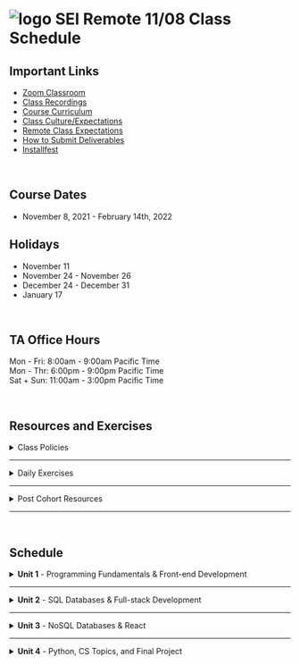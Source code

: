 <h1>
  <img src="https://ga-dash.s3.amazonaws.com/production/assets/logo-9f88ae6c9c3871690e33280fcf557f33.png" alt="logo" style="max-width:100%;" /> 
  SEI Remote 11/08 Class Schedule
</h1>

## Important Links

- [Zoom Classroom](#)
- [Class Recordings](https://github.com/SEIR-11-08/schedule/blob/master/class-recordings.md)
- [Course Curriculum](https://github.com/SEIR-11-08/schedule/blob/master/course-curriculum.md)
- [Class Culture/Expectations](https://github.com/SEIR-11-08/welcome-to-sei)
- [Remote Class Expectations](https://github.com/SEIR-11-08/remote-class-expectations)
- [How to Submit Deliverables](https://github.com/SEIR-11-08/deliverable-submissions)
- [Installfest](https://github.com/SEIR-11-08/installfest-osx)

<br/>

## Course Dates

- November 8, 2021 - February 14th, 2022

## Holidays

- November 11
- November 24 - November 26 
- December 24 - December 31
- January 17

<br/>

## TA Office Hours

Mon - Fri: 8:00am - 9:00am Pacific Time<br />
Mon - Thr: 6:00pm - 9:00pm Pacific Time<br />
Sat + Sun: 11:00am - 3:00pm Pacific Time<br/>

<br />

## Resources and Exercises

<!-- Class Policies -->
<details>
  <summary>Class Policies</summary>
  <p>
    Below, you will find Class Policies and Requirements as laid out in Orientation and conveyed by the Instructional Team.  We compile them here for your reference and review.
  </p>
  <details>
    <summary>Code of Conduct</summary>
    <ul>
      <li>Foster a productive classroom environment.</li>
      <li>Treat others with respect and dignity.</li>
      <li>Remember that everyone is coming at this with a different background.</li>
      <li>Professionalism in all methods of communication, both in-person <i>and</i> online.</li>
        <ul>
          <li>Slack is an extension of our on-campus community. We ask that you remain courteous, respectful, and professional while engaging on Slack.</li>
        </ul>
      <li><b>Zero tolerance</b> for plagiarism and cheating.</li>
    </ul>
  </details>
  <details>
    <summary>Deliverable Submission Requirements</summary>
    <ul>
      <li>Deliverables must be submitted following the <a href="https://github.com/SEIR-11-08/pull-request-template">PR Guidelines</a>.</li>
      <li>Students must meet deliverable requirements for the submission to be marked as "Complete".</li>
      <li>Deliverables are <i>always</i> due the following class day at the beginning of class, unless otherwise stated.</li>
      <li>There is a grace period for re-submission or late submission.  All re-submits/late submits are due the <b>Monday following the week of assignment</b>.
        <ul>
          <li>Deliverables assigned on Fridays <b>do not</b> have a re-submit <i>or</i> late submit grace period.</li>
          <li>Deliverables submitted <i>after</i> the grace period <b>will not</b> be graded or accepted and will be marked as "Incomplete".</li>
        </ul>
      </li>
    </ul>
  </details>
  <details>
    <summary>Graduation Requirements</summary>
    <ul>
      <li>Meet Project Requirements.
        <ul>
          <li>Satisfactorily complete and present a project for <i>each</i> of the <b>4</b> units.</li>
        </ul>
      </li>
      <li>Submit and complete a <i>minimum</i> of <b>80%</b> of deliverables (labs, homework, etc.).</li>
      <li>Adhere to attendance policy.
        <ul>
          <li>Students are allowed <b>3</b> absences over the <i>entire</i> course.</li>
          <li><b>3</b> tardies or early departures equals <b>1</b> absence.</li>
          <li>Tardy policy <i>includes</i> Outcomes participation.</li>
        </ul>
      </li>
    </ul>
  </details>
  <details>
  <summary>A Note on Plagiarism</summary>
  <ul>
    <li>Plagiarism is a serious offense and grounds for immediate withdrawal.</li>
    <li>You are encouraged to ask others, including students, instructors, and Stack Overflow for help. However, it is <b><i>not acceptable to copy</i></b> another persons code and submit it as your own. More importantly, it is detrimental to your learning and growth.</li>
    <li>Small snippets of code that solve small problems taken from Stack Overflow are generally an exception to this rule. If you aren't sure, it is your responsibility to <b><i>ask your instructor</i></b>. To be on the safe side, we ask that you credit the person/resource you got the code from in a comment, and let an instructor take a look at it.</li>
  </ul>
  </details>
</details>

<hr />

<details>
  <summary>Daily Exercises</summary>
  <p>
    It takes many multiple instances of repetitive practice before a student develops "comfort" with a new concept. It is highly recommended you spend time daily practicing the fundamentals. Below is a list of additional exercises for you to practice and get additional repetitions in.
  </p>
  <ul>
    <li>
      <a href="https://github.com/SEIR-11-08/daily-js-code-challenges">Daily JavaScript Code Challenges</a>
    </li>
    <li>
      <a href="https://www.freecodecamp.org/learn/javascript-algorithms-and-data-structures/#basic-javascript">FreeCodeCamp JavaScript</a>
    </li>
  </ul>
</details>




<hr />

<!-- Post Cohort Resources -->
<details>
  <summary>Post Cohort Resources</summary>
  <p>This document provides you with a roadmap of how to continue your studies and strengthen your understanding of the material from the SEI course. Included are additional coding challenges, resources, and prompts to keep you coding in the weeks post-graduation. We hope it provides a springboard that keeps you learning!</p>
  <table>
    <tbody>
      <tr>
        <td>
          <a href="https://github.com/SEIR-11-08/Post-Cohort-Resources">Post-Cohort Resources</a>
        </td>
      </tr>
    </tbody>
  </table>
</details>

<hr />

<br />

## Schedule 

<!-- Unit 1 Dropdown -->
<details>
  <summary><strong>Unit 1</strong> - Programming Fundamentals & Front-end Development</summary>
  <ul type="none">
    <!-- Week 1 Dropdown -->
    <li>
      <details> 
        <summary>Week 1 - FUNdamentals!</summary>
        <!-- Schedule Table -->
        <h2>Week 1 Schedule</h2>
        <table>
          <thead>
            <tr>
              <td></td>
              <th>Morning Exercise</th>
              <th>Module 1</th>
              <th>Module 2</th>
              <th>Extra Content</th>
              <th>Focus</th>
            </tr>
          </thead>
          <tbody>
            <tr>
              <td><strong>Monday</strong><br />(11/8)</td>
              <td>
                - <a href="#">TBD</a>
              </td>
              <td>
                - <a href="#">TBD</a>
              </td>
              <td>
                - <a href="#">TBD</a>
              </td>
              <td>
                - <a href="#">TBD</a>
              </td>
              <td>TBD</td>
            </tr>
            <tr>
              <td><strong>Tuesday</strong><br />(11/9)</td>
              <td>
                - <a href="#">TBD</a>
              </td>
              <td>
                - <a href="#">TBD</a>
              </td>
              <td>
                - <a href="#">TBD</a>
              </td>
              <td>
                - <a href="#">TBD</a>
              </td>
              <td>TBD</td>
            </tr>
            <tr>
              <td><strong>Wednesday</strong><br />(11/10)</td>
              <td>
                - <a href="#">TBD</a>
              </td>
              <td>
                - <a href="#">TBD</a>
              </td>
              <td>
                - <a href="#">TBD</a>
              </td>
              <td>
                - <a href="#">TBD</a>
              </td>
              <td>TBD</td>
            </tr>
            <tr>
              <td><strong>Thursday</strong><br />(11/11)</td>
              <td colspan="5" align="center">Veteran's Day</td>
            </tr>
            <tr>
              <td><strong>Friday</strong><br />(11/12)</td>
              <td>
                - <a href="#">TBD</a>
              </td>
              <td>
                - <a href="#">TBD</a>
              </td>
              <td>
                - <a href="#">TBD</a>
              </td>
              <td>
                - <a href="#">TBD</a>
              </td>
              <td>TBD</td>
            </tr>
          </tbody>
        </table>
        <h2>Week 1 Deliverables</h2>
        <p>It is a requirement to complete at least 80% of all deliverables to receive: a Certificate of Completion; post-grad benefits such as the Meet and Greet; and Outcomes support.</p>
        <!-- Deliverable Table -->
        <table>
          <thead>
            <tr>
              <td>Date Assigned</td>
              <td>Deliverable</td>
              <td>Final Due Date</td>
            </tr>
          </thead>
          <tbody>
            <tr>
              <td>TBD</td>
              <td>
                <a href="#">HW 1</a>
              </td>
              <td>TBD</td>
            </tr>
          </tbody>
        </table>
      </details>
    </li>
    <li>
      <details>
        <summary>Week 2 - Advanced Objects, The DOM</summary>
        <!-- Schedule Table -->
        <h2>Week 2 - Schedule</h2>
        <table>
          <thead>
            <tr>
              <td></td>
              <th>Morning Exercise</th>
              <th>Module 1</th>
              <th>Module 2</th>
              <th>Extra Content</th>
              <th>Focus</th>
            </tr>
          </thead>
          <tbody>
            <tr>
              <td><strong>Monday</strong><br />(11/15)</td>
              <td>
                - <a href="#">TBD</a>
              </td>
              <td>
                - <a href="#">TBD</a>
              </td>
              <td>
                - <a href="#">TBD</a>
              </td>
              <td>
                - <a href="#">TBD</a>
              </td>
              <td>TBD</td>
            </tr>
            <tr>
              <td><strong>Tuesday</strong><br />(11/16)</td>
              <td>
                - <a href="#">TBD</a>
              </td>
              <td>
                - <a href="#">TBD</a>
              </td>
              <td>
                - <a href="#">TBD</a>
              </td>
              <td>
                - <a href="#">TBD</a>
              </td>
              <td>TBD</td>
            </tr>
            <tr>
              <td><strong>Wednesday</strong><br />(11/17)</td>
              <td>
                - <a href="#">TBD</a>
              </td>
              <td>
                - <a href="#">TBD</a>
              </td>
              <td>
                - <a href="#">TBD</a>
              </td>
              <td>
                - <a href="#">TBD</a>
              </td>
              <td>TBD</td>
            </tr>
            <tr>
              <td><strong>Thursday</strong><br />(11/18)</td>
              <td>
                - <a href="#">TBD</a>
              </td>
              <td>
                - <a href="#">TBD</a>
              </td>
              <td>
                - <a href="#">TBD</a>
              </td>
              <td>
                - <a href="#">TBD</a>
              </td>
              <td>TBD</td>
            </tr>
            <tr>
              <td><strong>Friday</strong><br />(11/19)</td>
              <td>
                - <a href="#">TBD</a>
              </td>
              <td>
                - <a href="#">TBD</a>
              </td>
              <td>
                - <a href="#">TBD</a>
              </td>
              <td>
                - <a href="#">TBD</a>
              </td>
              <td>TBD</td>
            </tr>
          </tbody>
        </table>
        <h2>Week 2 Deliverables</h2>
        <p>It is a requirement to complete at least 80% of all deliverables to receive: a Certificate of Completion; post-grad benefits such as the Meet and Greet; and Outcomes support.</p>
        <!-- Deliverable Table -->
        <table>
          <thead>
            <tr>
              <td>Date Assigned</td>
              <td>Deliverable</td>
              <td>Final Due Date</td>
            </tr>
          </thead>
          <tbody>
            <tr>
              <td>TBD</td>
              <td>
                <a href="#">HW 1</a>
              </td>
              <td>TBD</td>
            </tr>
          </tbody>
        </table>
      </details>
    </li>
    <li>
      <details>
        <summary>Week 3 - Project Zero</summary>
        <!-- Schedule Table -->
        <h2>Week 3 Schedule</h2>
        <table>
          <thead>
            <tr>
              <td></td>
              <th>Morning Exercise</th>
              <th>Module 1</th>
              <th>Module 2</th>
              <th>Extra Content</th>
              <th>Focus</th>
            </tr>
          </thead>
          <tbody>
            <tr>
              <td><strong>Monday</strong><br />(11/22)</td>
              <td>
                - <a href="#">TBD</a>
              </td>
              <td>
                - <a href="#">TBD</a>
              </td>
              <td>
                - <a href="#">TBD</a>
              </td>
              <td>
                - <a href="#">TBD</a>
              </td>
              <td>TBD</td>
            </tr>
            <tr>
              <td><strong>Tuesday</strong><br />(11/23)</td>
              <td>
                - <a href="#">TBD</a>
              </td>
              <td>
                - <a href="#">TBD</a>
              </td>
              <td>
                - <a href="#">TBD</a>
              </td>
              <td>
                - <a href="#">TBD</a>
              </td>
              <td>TBD</td>
            </tr>
            <tr>
              <td><strong>Wednesday</strong><br />(11/24)</td>
              <td colspan="5" align="center">Thanksgiving Holiday</td>
            </tr>
            <tr>
              <td><strong>Thursday</strong><br />(11/25)</td>
              <td colspan="5" align="center">Thanksgiving Holiday</td>
            </tr>
            <tr>
              <td><strong>Friday</strong><br />(11/26)</td>
              <td colspan="5" align="center">Thanksgiving Holiday</td>
            </tr>
          </tbody>
        </table>
        <h2>Week 3 Deliverables</h2>
        <p>It is a requirement to complete at least 80% of all deliverables to receive: a Certificate of Completion; post-grad benefits such as the Meet and Greet; and Outcomes support.</p>
        <!-- Deliverable Table -->
        <table>
          <thead>
            <tr>
              <td>Date Assigned</td>
              <td>Deliverable</td>
              <td>Final Due Date</td>
            </tr>
          </thead>
          <tbody>
            <tr>
              <td>TBD</td>
              <td>
                <a href="#">HW 1</a>
              </td>
              <td>TBD</td>
            </tr>
          </tbody>
        </table>
      </details>
    </li>
    <!-- Week 4 Dropdown -->
    <li>
      <details> 
        <summary>Week 4 - Node & Express</summary>
        <!-- Schedule Table -->
        <h2>Week 4 Schedule</h2>
        <table>
          <thead>
            <tr>
              <td></td>
              <th>Morning Exercise</th>
              <th>Module 1</th>
              <th>Module 2</th>
              <th>Extra Content</th>
              <th>Focus</th>
            </tr>
          </thead>
          <tbody>
            <tr>
              <td><strong>Monday</strong><br />(11/29)</td>
              <td>
                - <a href="#">TBD</a>
              </td>
              <td>
                - <a href="#">TBD</a>
              </td>
              <td>
                - <a href="#">TBD</a>
              </td>
              <td>
                - <a href="#">TBD</a>
              </td>
              <td>TBD</td>
            </tr>
            <tr>
              <td><strong>Tuesday</strong><br />(11/30)</td>
              <td>
                - <a href="#">TBD</a>
              </td>
              <td>
                - <a href="#">TBD</a>
              </td>
              <td>
                - <a href="#">TBD</a>
              </td>
              <td>
                - <a href="#">TBD</a>
              </td>
              <td>TBD</td>
            </tr>
            <tr>
              <td><strong>Wednesday</strong><br />(12/1)</td>
              <td>
                - <a href="#">TBD</a>
              </td>
              <td>
                - <a href="#">TBD</a>
              </td>
              <td>
                - <a href="#">TBD</a>
              </td>
              <td>
                - <a href="#">TBD</a>
              </td>
              <td>TBD</td>
            </tr>
            <tr>
              <td><strong>Thursday</strong><br />(12/2)</td>
              <td>
                - <a href="#">TBD</a>
              </td>
              <td>
                - <a href="#">TBD</a>
              </td>
              <td>
                - <a href="#">TBD</a>
              </td>
              <td>
                - <a href="#">TBD</a>
              </td>
              <td>TBD</td>
            </tr>
            <tr>
              <td><strong>Friday</strong><br />(12/3)</td>
              <td>
                - <a href="#">TBD</a>
              </td>
              <td>
                - <a href="#">TBD</a>
              </td>
              <td>
                - <a href="#">TBD</a>
              </td>
              <td>
                - <a href="#">TBD</a>
              </td>
              <td>TBD</td>
            </tr>
          </tbody>
        </table>
        <h2>Week 4 Deliverables</h2>
        <p>It is a requirement to complete at least 80% of all deliverables to receive: a Certificate of Completion; post-grad benefits such as the Meet and Greet; and Outcomes support.</p>
        <!-- Deliverable Table -->
        <table>
          <thead>
            <tr>
              <td>Date Assigned</td>
              <td>Deliverable</td>
              <td>Final Due Date</td>
            </tr>
          </thead>
          <tbody>
            <tr>
              <td>TBD</td>
              <td>
                <a href="#">HW 1</a>
              </td>
              <td>TBD</td>
            </tr>
          </tbody>
        </table>
      </details>
    </li>
  </ul>
</details>

<hr />

<!-- Unit 2 Dropdown -->
<details>
  <summary><strong>Unit 2</strong> - SQL Databases & Full-stack Development</summary>
  <ul type="none">
    <!-- Week 5 Dropdown -->
    <li>
      <details>
        <summary>Week 5 - Servers & Databases Continued</summary>
        <!-- Schedule Table -->
        <h2>Week 5 - Schedule</h2>
        <table>
          <thead>
            <tr>
              <td></td>
              <th>Morning Exercise</th>
              <th>Module 1</th>
              <th>Module 2</th>
              <th>Extra Content</th>
              <th>Focus</th>
            </tr>
          </thead>
          <tbody>
            <tr>
              <td><strong>Monday</strong><br />(12/6)</td>
              <td>
                - <a href="#">TBD</a>
              </td>
              <td>
                - <a href="#">TBD</a>
              </td>
              <td>
                - <a href="#">TBD</a>
              </td>
              <td>
                - <a href="#">TBD</a>
              </td>
              <td>TBD</td>
            </tr>
            <tr>
              <td><strong>Tuesday</strong><br />(12/7)</td>
              <td>
                - <a href="#">TBD</a>
              </td>
              <td>
                - <a href="#">TBD</a>
              </td>
              <td>
                - <a href="#">TBD</a>
              </td>
              <td>
                - <a href="#">TBD</a>
              </td>
              <td>TBD</td>
            </tr>
            <tr>
              <td><strong>Wednesday</strong><br />(12/8)</td>
              <td>
                - <a href="#">TBD</a>
              </td>
              <td>
                - <a href="#">TBD</a>
              </td>
              <td>
                - <a href="#">TBD</a>
              </td>
              <td>
                - <a href="#">TBD</a>
              </td>
              <td>TBD</td>
            </tr>
            <tr>
              <td><strong>Thursday</strong><br />(12/9)</td>
              <td>
                - <a href="#">TBD</a>
              </td>
              <td>
                - <a href="#">TBD</a>
              </td>
              <td>
                - <a href="#">TBD</a>
              </td>
              <td>
                - <a href="#">TBD</a>
              </td>
              <td>TBD</td>
            </tr>
            <tr>
              <td><strong>Friday</strong><br />(12/10)</td>
              <td>
                - <a href="#">TBD</a>
              </td>
              <td>
                - <a href="#">TBD</a>
              </td>
              <td>
                - <a href="#">TBD</a>
              </td>
              <td>
                - <a href="#">TBD</a>
              </td>
              <td>TBD</td>
            </tr>
          </tbody>
        </table>
        <h2>Week 5 Deliverables</h2>
        <p>It is a requirement to complete at least 80% of all deliverables to receive: a Certificate of Completion; post-grad benefits such as the Meet and Greet; and Outcomes support.</p>
        <!-- Deliverable Table -->
        <table>
          <thead>
            <tr>
              <td>Date Assigned</td>
              <td>Deliverable</td>
              <td>Final Due Date</td>
            </tr>
          </thead>
          <tbody>
            <tr>
              <td>TBD</td>
              <td>
                <a href="#">HW 1</a>
              </td>
              <td>TBD</td>
            </tr>
          </tbody>
        </table>
      </details>
    </li>
    <!-- Week 6 Dropdown -->
    <li>
      <details>
        <summary>Week 6 - Project: Express, Mongo DB, and Node</summary>
        <!-- Schedule Table -->
        <h2>Week 6 Schedule</h2>
        <table>
          <thead>
            <tr>
              <td></td>
              <th>Morning Exercise</th>
              <th>Module 1</th>
              <th>Module 2</th>
              <th>Extra Content</th>
              <th>Focus</th>
            </tr>
          </thead>
          <tbody>
            <tr>
              <td><strong>Monday</strong><br />(12/13)</td>
              <td>
                - <a href="#">TBD</a>
              </td>
              <td>
                - <a href="#">TBD</a>
              </td>
              <td>
                - <a href="#">TBD</a>
              </td>
              <td>
                - <a href="#">TBD</a>
              </td>
              <td>TBD</td>
            </tr>
            <tr>
              <td><strong>Tuesday</strong><br />(12/14)</td>
              <td>
                - <a href="#">TBD</a>
              </td>
              <td>
                - <a href="#">TBD</a>
              </td>
              <td>
                - <a href="#">TBD</a>
              </td>
              <td>
                - <a href="#">TBD</a>
              </td>
              <td>TBD</td>
            </tr>
            <tr>
              <td><strong>Wednesday</strong><br />(12/15)</td>
              <td>
                - <a href="#">TBD</a>
              </td>
              <td>
                - <a href="#">TBD</a>
              </td>
              <td>
                - <a href="#">TBD</a>
              </td>
              <td>
                - <a href="#">TBD</a>
              </td>
              <td>TBD</td>
            </tr>
            <tr>
              <td><strong>Thursday</strong><br />(12/16)</td>
              <td>
                - <a href="#">TBD</a>
              </td>
              <td>
                - <a href="#">TBD</a>
              </td>
              <td>
                - <a href="#">TBD</a>
              </td>
              <td>
                - <a href="#">TBD</a>
              </td>
              <td>TBD</td>
            </tr>
            <tr>
              <td><strong>Friday</strong><br />(12/17)</td>
              <td>
                - <a href="#">TBD</a>
              </td>
              <td>
                - <a href="#">TBD</a>
              </td>
              <td>
                - <a href="#">TBD</a>
              </td>
              <td>
                - <a href="#">TBD</a>
              </td>
              <td>TBD</td>
            </tr>
          </tbody>
        </table>
        <h2>Week 6 Deliverables</h2>
        <p>It is a requirement to complete at least 80% of all deliverables to receive: a Certificate of Completion; post-grad benefits such as the Meet and Greet; and Outcomes support.</p>
        <!-- Deliverable Table -->
        <table>
          <thead>
            <tr>
              <td>Date Assigned</td>
              <td>Deliverable</td>
              <td>Final Due Date</td>
            </tr>
          </thead>
          <tbody>
            <tr>
              <td>TBD</td>
              <td>
                <a href="#">HW 1</a>
              </td>
              <td>TBD</td>
            </tr>
          </tbody>
        </table>
      </details>
    </li>
    <!-- Week 7 Dropdown -->
    <li>
      <details> 
        <summary>Week 7 - React</summary>
        <!-- Schedule Table -->
        <h2>Week 7 Schedule</h2>
        <table>
          <thead>
            <tr>
              <td></td>
              <th>Morning Exercise</th>
              <th>Module 1</th>
              <th>Module 2</th>
              <th>Extra Content</th>
              <th>Focus</th>
            </tr>
          </thead>
          <tbody>
            <tr>
              <td><strong>Monday</strong><br />(12/20)</td>
              <td>
                - <a href="#">TBD</a>
              </td>
              <td>
                - <a href="#">TBD</a>
              </td>
              <td>
                - <a href="#">TBD</a>
              </td>
              <td>
                - <a href="#">TBD</a>
              </td>
              <td>TBD</td>
            </tr>
            <tr>
              <td><strong>Tuesday</strong><br />(11/21)</td>
              <td>
                - <a href="#">TBD</a>
              </td>
              <td>
                - <a href="#">TBD</a>
              </td>
              <td>
                - <a href="#">TBD</a>
              </td>
              <td>
                - <a href="#">TBD</a>
              </td>
              <td>TBD</td>
            </tr>
            <tr>
              <td><strong>Wednesday</strong><br />(11/22)</td>
              <td>
                - <a href="#">TBD</a>
              </td>
              <td>
                - <a href="#">TBD</a>
              </td>
              <td>
                - <a href="#">TBD</a>
              </td>
              <td>
                - <a href="#">TBD</a>
              </td>
              <td>TBD</td>
            </tr>
            <tr>
              <td><strong>Thursday</strong><br />(11/23)</td>
              <td>
                - <a href="#">TBD</a>
              </td>
              <td>
                - <a href="#">TBD</a>
              </td>
              <td>
                - <a href="#">TBD</a>
              </td>
              <td>
                - <a href="#">TBD</a>
              </td>
              <td>TBD</td>
            </tr>
            <tr>
              <td><strong>Friday</strong><br />(11/24)</td>
              <td colspan="5" align="center">Holiday!</td>
            </tr>
          </tbody>
        </table>
        <h2>Week 7 Deliverables</h2>
        <p>It is a requirement to complete at least 80% of all deliverables to receive: a Certificate of Completion; post-grad benefits such as the Meet and Greet; and Outcomes support.</p>
        <!-- Deliverable Table -->
        <table>
          <thead>
            <tr>
              <td>Date Assigned</td>
              <td>Deliverable</td>
              <td>Final Due Date</td>
            </tr>
          </thead>
          <tbody>
            <tr>
              <td>TBD</td>
              <td>
                <a href="#">HW 1</a>
              </td>
              <td>TBD</td>
            </tr>
          </tbody>
        </table>
      </details>
    </li>
  </ul>
</details>

<hr />

<!-- Unit 3 Dropdown -->
<details>
<summary><strong>Unit 3</strong> - NoSQL Databases & React</summary>
  <ul type="none">
    <!-- Holiday Week Dropdown -->
    <li>
      <details>
        <summary>Holiday Break!</summary>
        <!-- Schedule Table -->
        <h2>Schedule</h2>
        <table>
          <thead>
            <tr>
              <td></td>
              <th>🎉</th>
              <th>🎉</th>
              <th>🎉</th>
              <th>🎉</th>
              <th>🎉</th>
            </tr>
          </thead>
          <tbody>
            <tr>
              <td><strong>Monday</strong><br />(12/27)</td>
              <td colspan="5" align="center">Holiday!</td>
            </tr>
            <tr>
              <td><strong>Tuesday</strong><br />(12/28)</td>
              <td colspan="5" align="center">Holiday!</td>
            </tr>
            <tr>
              <td><strong>Wednesday</strong><br />(12/29)</td>
              <td colspan="5" align="center">Holiday!</td>
            </tr>
            <tr>
              <td><strong>Thursday</strong><br />(12/30)</td>
              <td colspan="5" align="center">Holiday!</td>
            </tr>
            <tr>
              <td><strong>Friday</strong><br />(12/31)</td>
              <td colspan="5" align="center">Holiday!</td>
            </tr>
          </tbody>
        </table>
      </details>
    </li>
    <!-- Week 8 Dropdown -->
    <li>
      <details>
        <summary>Week 8 - TBD</summary>
        <!-- Schedule Table -->
        <h2>Week 8 Schedule</h2>
        <table>
          <thead>
            <tr>
              <td></td>
              <th>Morning Exercise</th>
              <th>Module 1</th>
              <th>Module 2</th>
              <th>Extra Content</th>
              <th>Focus</th>
            </tr>
          </thead>
          <tbody>
            <tr>
              <td><strong>Monday</strong><br />(1/3)</td>
              <td>
                - <a href="#">TBD</a>
              </td>
              <td>
                - <a href="#">TBD</a>
              </td>
              <td>
                - <a href="#">TBD</a>
              </td>
              <td>
                - <a href="#">TBD</a>
              </td>
              <td>TBD</td>
            </tr>
            <tr>
              <td><strong>Tuesday</strong><br />(1/4)</td>
              <td>
                - <a href="#">TBD</a>
              </td>
              <td>
                - <a href="#">TBD</a>
              </td>
              <td>
                - <a href="#">TBD</a>
              </td>
              <td>
                - <a href="#">TBD</a>
              </td>
              <td>TBD</td>
            </tr>
            <tr>
              <td><strong>Wednesday</strong><br />(1/5)</td>
              <td>
                - <a href="#">TBD</a>
              </td>
              <td>
                - <a href="#">TBD</a>
              </td>
              <td>
                - <a href="#">TBD</a>
              </td>
              <td>
                - <a href="#">TBD</a>
              </td>
              <td>TBD</td>
            </tr>
            <tr>
              <td><strong>Thursday</strong><br />(1/6)</td>
              <td>
                - <a href="#">TBD</a>
              </td>
              <td>
                - <a href="#">TBD</a>
              </td>
              <td>
                - <a href="#">TBD</a>
              </td>
              <td>
                - <a href="#">TBD</a>
              </td>
              <td>TBD</td>
            </tr>
            <tr>
              <td><strong>Friday</strong><br />(1/7)</td>
              <td>
                - <a href="#">TBD</a>
              </td>
              <td>
                - <a href="#">TBD</a>
              </td>
              <td>
                - <a href="#">TBD</a>
              </td>
              <td>
                - <a href="#">TBD</a>
              </td>
              <td>TBD</td>
            </tr>
          </tbody>
        </table>
        <h2>Week 8 Deliverables</h2>
        <p>It is a requirement to complete at least 80% of all deliverables to receive: a Certificate of Completion; post-grad benefits such as the Meet and Greet; and Outcomes support.</p>
        <!-- Deliverable Table -->
        <table>
          <thead>
            <tr>
              <td>TBD</td>
              <td>
                <a href="#">HW 1</a>
              </td>
              <td>TBD</td>
            </tr>
          </tbody>
        </table>
      </details>
    </li>
    <li>
      <details>
        <summary>Week 9 - React & Project Time</summary>
        <!-- Schedule Table -->
        <h2>Week 9 Schedule</h2>
        <table>
          <thead>
            <tr>
              <td></td>
              <th>Morning Exercise</th>
              <th>Module 1</th>
              <th>Module 2</th>
              <th>Extra Content</th>
              <th>Focus</th>
            </tr>
          </thead>
          <tbody>
            <tr>
              <td><strong>Monday</strong><br />(1/10)</td>
              <td>
                - <a href="#">TBD</a>
              </td>
              <td>
                - <a href="#">TBD</a>
              </td>
              <td>
                - <a href="#">TBD</a>
              </td>
              <td>
                - <a href="#">TBD</a>
              </td>
              <td>TBD</td>
            </tr>
            <tr>
              <td><strong>Tuesday</strong><br />(1/11)</td>
              <td>
                - <a href="#">TBD</a>
              </td>
              <td>
                - <a href="#">TBD</a>
              </td>
              <td>
                - <a href="#">TBD</a>
              </td>
              <td>
                - <a href="#">TBD</a>
              </td>
              <td>TBD</td>
            </tr>
            <tr>
              <td><strong>Wednesday</strong><br />(1/12)</td>
              <td>
                - <a href="#">TBD</a>
              </td>
              <td>
                - <a href="#">TBD</a>
              </td>
              <td>
                - <a href="#">TBD</a>
              </td>
              <td>
                - <a href="#">TBD</a>
              </td>
              <td>TBD</td>
            </tr>
            <tr>
              <td><strong>Thursday</strong><br />(1/13)</td>
              <td>
                - <a href="#">TBD</a>
              </td>
              <td>
                - <a href="#">TBD</a>
              </td>
              <td>
                - <a href="#">TBD</a>
              </td>
              <td>
                - <a href="#">TBD</a>
              </td>
              <td>TBD</td>
            </tr>
            <tr>
              <td><strong>Friday</strong><br />(1/14)</td>
              <td>
                - <a href="#">TBD</a>
              </td>
              <td>
                - <a href="#">TBD</a>
              </td>
              <td>
                - <a href="#">TBD</a>
              </td>
              <td>
                - <a href="#">TBD</a>
              </td>
              <td>TBD</td>
            </tr>
          </tbody>
        </table>
        <h2>Week 9 Deliverables</h2>
        <p>It is a requirement to complete at least 80% of all deliverables to receive: a Certificate of Completion; post-grad benefits such as the Meet and Greet; and Outcomes support.</p>
        <!-- Deliverable Table -->
        <table>
          <thead>
            <tr>
              <td>Date Assigned</td>
              <td>Deliverable</td>
              <td>Final Due Date</td>
            </tr>
          </thead>
          <tbody>
            <tr>
              <td>TBD</td>
              <td>
                <a href="#">HW 1</a>
              </td>
              <td>TBD</td>
            </tr>
          </tbody>
        </table>
      </details>
    </li>
     <li>
      <details> 
        <summary>Week 10 - React Project</summary>
        <!-- Schedule Table -->
        <h2>Week 10 Schedule</h2>
        <table>
          <thead>
            <tr>
              <td></td>
              <th>Morning Exercise</th>
              <th>Module 1</th>
              <th>Module 2</th>
              <th>Extra Content</th>
              <th>Focus</th>
            </tr>
          </thead>
          <tbody>
            <tr>
              <td><strong>Monday</strong><br />(1/17)</td>
              <td colspan="5" align="center">Martin Luther King Day</td>
            </tr>
            <tr>
              <td><strong>Tuesday</strong><br />(1/18)</td>
              <td>
                - <a href="#">TBD</a>
              </td>
              <td>
                - <a href="#">TBD</a>
              </td>
              <td>
                - <a href="#">TBD</a>
              </td>
              <td>
                - <a href="#">TBD</a>
              </td>
              <td>TBD</td>
            </tr>
            <tr>
              <td><strong>Wednesday</strong><br />(1/19)</td>
              <td>
                - <a href="#">TBD</a>
              </td>
              <td>
                - <a href="#">TBD</a>
              </td>
              <td>
                - <a href="#">TBD</a>
              </td>
              <td>
                - <a href="#">TBD</a>
              </td>
              <td>TBD</td>
            </tr>
            <tr>
              <td><strong>Thursday</strong><br />(1/20)</td>
              <td>
                - <a href="#">TBD</a>
              </td>
              <td>
                - <a href="#">TBD</a>
              </td>
              <td>
                - <a href="#">TBD</a>
              </td>
              <td>
                - <a href="#">TBD</a>
              </td>
              <td>TBD</td>
            </tr>
            <tr>
              <td><strong>Friday</strong><br />(1/21)</td>
              <td>
                - <a href="#">TBD</a>
              </td>
              <td>
                - <a href="#">TBD</a>
              </td>
              <td>
                - <a href="#">TBD</a>
              </td>
              <td>
                - <a href="#">TBD</a>
              </td>
              <td>TBD</td>
            </tr>
          </tbody>
        </table>
        <h2>Week 10 Deliverables</h2>
        <p>It is a requirement to complete at least 80% of all deliverables to receive: a Certificate of Completion; post-grad benefits such as the Meet and Greet; and Outcomes support.</p>
        <!-- Deliverable Table -->
        <table>
          <thead>
            <tr>
              <td>Date Assigned</td>
              <td>Deliverable</td>
              <td>Final Due Date</td>
            </tr>
          </thead>
          <tbody>
            <tr>
              <td>TBD</td>
              <td>
                <a href="#">HW 1</a>
              </td>
              <td>TBD</td>
            </tr>
          </tbody>
        </table>
      </details>
    </li>
  </ul>
</details>

<hr />

<!-- Unit 4 Dropdown -->
<details>
  <summary><strong>Unit 4</strong> - Python, CS Topics, and Final Project</summary>
  <ul type="none">
    <!-- Week 11 Dropdown -->
    <li>
      <details>
        <summary>Week 11 - TBD</summary>
        <h2>Week 11 - Schedule</h2>
        <!-- Schedule Table -->
        <table>
          <thead>
            <tr>
              <td></td>
              <th>Morning Exercise</th>
              <th>Module 1</th>
              <th>Module 2</th>
              <th>Extra Content</th>
              <th>Focus</th>
            </tr>
          </thead>
          <tbody>
            <tr>
              <td><strong>Monday</strong><br />(1/24)</td>
              <td>
                - <a href="#">TBD</a>
              </td>
              <td>
                - <a href="#">TBD</a>
              </td>
              <td>
                - <a href="#">TBD</a>
              </td>
              <td>
                - <a href="#">TBD</a>
              </td>
              <td>TBD</td>
            </tr>
            <tr>
              <td><strong>Tuesday</strong><br />(1/25)</td>
              <td>
                - <a href="#">TBD</a>
              </td>
              <td>
                - <a href="#">TBD</a>
              </td>
              <td>
                - <a href="#">TBD</a>
              </td>
              <td>
                - <a href="#">TBD</a>
              </td>
              <td>TBD</td>
            </tr>
            <tr>
              <td><strong>Wednesday</strong><br />(1/26)</td>
              <td>
                - <a href="#">TBD</a>
              </td>
              <td>
                - <a href="#">TBD</a>
              </td>
              <td>
                - <a href="#">TBD</a>
              </td>
              <td>
                - <a href="#">TBD</a>
              </td>
              <td>TBD</td>
            </tr>
            <tr>
              <td><strong>Thursday</strong><br />(1/27)</td>
              <td>
                - <a href="#">TBD</a>
              </td>
              <td>
                - <a href="#">TBD</a>
              </td>
              <td>
                - <a href="#">TBD</a>
              </td>
              <td>
                - <a href="#">TBD</a>
              </td>
              <td>TBD</td>
            </tr>
            <tr>
              <td><strong>Friday</strong><br />(1/28)</td>
              <td>
                - <a href="#">TBD</a>
              </td>
              <td>
                - <a href="#">TBD</a>
              </td>
              <td>
                - <a href="#">TBD</a>
              </td>
              <td>
                - <a href="#">TBD</a>
              </td>
              <td>TBD</td>
            </tr>
          </tbody>
        </table>
        <h2>Week 11 Deliverables</h2>
        <p>It is a requirement to complete at least 80% of all deliverables to receive: a Certificate of Completion; post-grad benefits such as the Meet and Greet; and Outcomes support.</p>
        <!-- Deliverable Table -->
        <table>
          <thead>
            <tr>
              <td>Date Assigned</td>
              <td>Deliverable</td>
              <td>Final Due Date</td>
            </tr>
          </thead>
          <tbody>
            <tr>
              <td>TBD</td>
              <td>
                <a href="#">HW 1</a>
              </td>
              <td>TBD</td>
            </tr>
          </tbody>
        </table>
      </details>
    </li>
    <!-- Week 12 Dropdown -->
    <li>
      <details>
        <summary>Week 12 - TBD</summary>
        <h2>Week 12 - Schedule</h2>
        <table>
          <thead>
            <tr>
              <td></td>
              <th>Morning Exercise</th>
              <th>Module 1</th>
              <th>Module 2</th>
              <th>Extra Content</th>
              <th>Focus</th>
            </tr>
          </thead>
          <tbody>
            <tr>
              <td><strong>Monday</strong><br />(1/31)</td>
              <td>
                - <a href="#">TBD</a>
              </td>
              <td>
                - <a href="#">TBD</a>
              </td>
              <td>
                - <a href="#">TBD</a>
              </td>
              <td>
                - <a href="#">TBD</a>
              </td>
              <td>TBD</td>
            </tr>
            <tr>
              <td><strong>Tuesday</strong><br />(2/1)</td>
              <td>
                - <a href="#">TBD</a>
              </td>
              <td>
                - <a href="#">TBD</a>
              </td>
              <td>
                - <a href="#">TBD</a>
              </td>
              <td>
                - <a href="#">TBD</a>
              </td>
              <td>TBD</td>
            </tr>
            <tr>
              <td><strong>Wednesday</strong><br />(2/2)</td>
              <td>
                - <a href="#">TBD</a>
              </td>
              <td>
                - <a href="#">TBD</a>
              </td>
              <td>
                - <a href="#">TBD</a>
              </td>
              <td>
                - <a href="#">TBD</a>
              </td>
              <td>TBD</td>
            </tr>
            <tr>
              <td><strong>Thursday</strong><br />(2/3)</td>
              <td>
                - <a href="#">TBD</a>
              </td>
              <td>
                - <a href="#">TBD</a>
              </td>
              <td>
                - <a href="#">TBD</a>
              </td>
              <td>
                - <a href="#">TBD</a>
              </td>
              <td>TBD</td>
            </tr>
            <tr>
              <td><strong>Friday</strong><br />(2/4)</td>
              <td>
                - <a href="#">TBD</a>
              </td>
              <td>
                - <a href="#">TBD</a>
              </td>
              <td>
                - <a href="#">TBD</a>
              </td>
              <td>
                - <a href="#">TBD</a>
              </td>
              <td>TBD</td>
            </tr>
          </tbody>
        </table>
        <h2>Week 12 Deliverables</h2>
        <p>It is a requirement to complete at least 80% of all deliverables to receive: a Certificate of Completion; post-grad benefits such as the Meet and Greet; and Outcomes support.</p>
        <!-- Deliverable Table -->
        <table>
          <thead>
            <tr>
              <td>Date Assigned</td>
              <td>Deliverable</td>
              <td>Final Due Date</td>
            </tr>
          </thead>
          <tbody>
            <tr>
              <td>TBD</td>
              <td>
                <a href="#">HW 1</a>
              </td>
              <td>TBD</td>
            </tr>
          </tbody>
        </table>
      </details>
    </li>
    <!-- Week 13 Dropdown -->
    <li>
      <details>
        <summary>Week 13 - Final Project</summary>
        <!-- Schedule Table -->
        <h2>Week 13 - Schedule</h2>
        <table>
          <thead>
            <tr>
              <td></td>
              <th>Morning Exercise</th>
              <th>Module 1</th>
              <th>Module 2</th>
              <th>Extra Content</th>
              <th>Focus</th>
            </tr>
          </thead>
          <tbody>
            <tr>
              <td><strong>Monday</strong><br />(2/7)</td>
              <td>
                - <a href="#">TBD</a>
              </td>
              <td>
                - <a href="#">TBD</a>
              </td>
              <td>
                - <a href="#">TBD</a>
              </td>
              <td>
                - <a href="#">TBD</a>
              </td>
              <td>TBD</td>
            </tr>
            <tr>
              <td><strong>Tuesday</strong><br />(2/8)</td>
              <td>
                - <a href="#">TBD</a>
              </td>
              <td>
                - <a href="#">TBD</a>
              </td>
              <td>
                - <a href="#">TBD</a>
              </td>
              <td>
                - <a href="#">TBD</a>
              </td>
              <td>TBD</td>
            </tr>
            <tr>
              <td><strong>Wednesday</strong><br />(2/9)</td>
              <td>
                - <a href="#">TBD</a>
              </td>
              <td>
                - <a href="#">TBD</a>
              </td>
              <td>
                - <a href="#">TBD</a>
              </td>
              <td>
                - <a href="#">TBD</a>
              </td>
              <td>TBD</td>
            </tr>
            <tr>
              <td><strong>Thursday</strong><br />(2/10)</td>
              <td>
                - <a href="#">TBD</a>
              </td>
              <td>
                - <a href="#">TBD</a>
              </td>
              <td>
                - <a href="#">TBD</a>
              </td>
              <td>
                - <a href="#">TBD</a>
              </td>
              <td>TBD</td>
            </tr>
            <tr>
              <td><strong>Friday</strong><br />(2/11)</td>
              <td>
                - <a href="#">TBD</a>
              </td>
              <td>
                - <a href="#">TBD</a>
              </td>
              <td>
                - <a href="#">TBD</a>
              </td>
              <td>
                - <a href="#">TBD</a>
              </td>
              <td>TBD</td>
            </tr>
          </tbody>
        </table>
        <h2>Week 13 Deliverables</h2>
        <p>It is a requirement to complete at least 80% of all deliverables to receive: a Certificate of Completion; post-grad benefits such as the Meet and Greet; and Outcomes support.</p>
        <!-- Deliverable Table -->
        <table>
          <thead>
            <tr>
              <td>Date Assigned</td>
              <td>Deliverable</td>
              <td>Final Due Date</td>
            </tr>
          </thead>
          <tbody>
            <tr>
              <td>TBD</td>
              <td>
                <a href="#">HW 1</a>
              </td>
              <td>TBD</td>
            </tr>
          </tbody>
        </table>
      </details>
    </li>
    <!-- Week 14 Dropdown -->
    <li>
      <details>
        <summary>Week 14 - Presentations & Graduation</summary>
        <!-- Schedule Table -->
        <h2>Week 14 - Schedule</h2>
        <table>
          <thead>
            <tr>
              <td></td>
              <th>Morning Exercise</th>
              <th>Module 1</th>
              <th>Module 2</th>
              <th>Extra Content</th>
              <th>Focus</th>
            </tr>
          </thead>
          <tbody>
            <tr>
              <td><strong>Monday</strong><br />(2/14)</td>
              <td>
                - <a href="#">TBD</a>
              </td>
              <td>
                - <a href="#">TBD</a>
              </td>
              <td>
                - <a href="#">TBD</a>
              </td>
              <td>
                - <a href="#">TBD</a>
              </td>
              <td>TBD</td>
            </tr>
            <tr>
              <td><strong>Tuesday</strong><br />(2/15)</td>
              <td colspan="5" align="center">REST!</td>
            </tr>
            <tr>
              <td><strong>Wednesday</strong><br />(2/16)</td>
              <td colspan="5" align="center">REST!</td>
            </tr>
            <tr>
              <td><strong>Thursday</strong><br />(2/17)</td>
              <td colspan="5" align="center">REST!</td>
            </tr>
            <tr>
              <td><strong>Friday</strong><br />(2/18)</td>
              <td colspan="5" align="center">REST!</td>
            </tr>
          </tbody>
        </table>
        <h2>Week 13 Deliverables</h2>
        <p>It is a requirement to complete at least 80% of all deliverables to receive: a Certificate of Completion; post-grad benefits such as the Meet and Greet; and Outcomes support.</p>
        <!-- Deliverable Table -->
        <table>
          <thead>
            <tr>
              <td>Date Assigned</td>
              <td>Deliverable</td>
              <td>Final Due Date</td>
            </tr>
          </thead>
          <tbody>
            <tr>
              <td>TBD</td>
              <td>
                <a href="#">HW 1</a>
              </td>
              <td>TBD</td>
            </tr>
          </tbody>
        </table>
      </details>
    </li>
  </ul>
</details>
